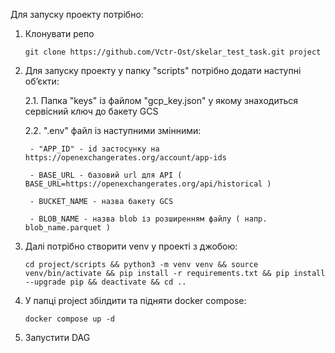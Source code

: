 Для запуску проекту потрібно:

1. Клонувати репо

   ```git clone https://github.com/Vctr-Ost/skelar_test_task.git project```

3. Для запуску проекту у папку "scripts" потрібно додати наступні обʼєкти:

   2.1. Папка "keys" із файлом "gcp_key.json" у якому знаходиться сервісний ключ до бакету GCS

   2.2. ".env" файл із наступними змінними:

        - "APP_ID" - id застосунку на https://openexchangerates.org/account/app-ids
        
        - BASE_URL - базовий url для API ( BASE_URL=https://openexchangerates.org/api/historical )
        
        - BUCKET_NAME - назва бакету GCS
        
        - BLOB_NAME - назва blob із розширенням файлу ( напр. blob_name.parquet )


4. Далі потрібно створити venv у проекті з джобою:

   ```cd project/scripts && python3 -m venv venv && source venv/bin/activate && pip install -r requirements.txt && pip install --upgrade pip && deactivate && cd ..```


5. У папці project збілдити та підняти docker compose:

   ```docker compose up -d```

6. Запустити DAG
